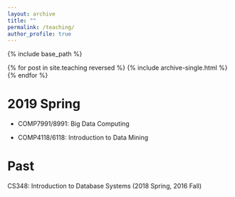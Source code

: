 ```yaml
---
layout: archive
title: ""
permalink: /teaching/
author_profile: true
---
```


{% include base_path %}

{% for post in site.teaching reversed %}
  {% include archive-single.html %}
{% endfor %}


2019 Spring
======
* COMP7991/8991: Big Data Computing 

* COMP4118/6118: Introduction to Data Mining

Past
======
CS348: Introduction to Database Systems (2018 Spring, 2016 Fall)
